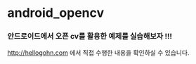 # android_opencv

### 안드로이드에서 오픈 cv를 활용한 예제를 실습해보자 !!!

http://hellogohn.com 에서 직접 수행한 내용을 확인하실 수 있습니다.
